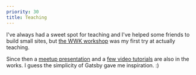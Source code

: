 ```yaml
---
priority: 30
title: Teaching
---
```


I've always had a sweet spot for teaching and I've helped some friends to build small sites,
but
[the WWK workshop](https://workshop.dromedar.design/)
was my first try at actually teaching.

Since then a
[meetup presentation](https://github.com/dromedar-design/presentation-gatsby)
and a
[few video tutorials](https://github.com/dromedar-design/tutorial-gatsby-blog)
are also in the works. I guess the simplicity of Gatsby gave me inspiration. :)
